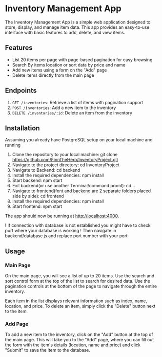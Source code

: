 # Inventory Management App

The Inventory Management App is a simple web application designed to store, display, and manage item data.
This app provides an easy-to-use interface with basic features to add, delete, and view items.

## Features

- List 20 items per page with page-based pagination for easy browsing
- Search By items location or sort data by price and name
- Add new items using a form on the "Add" page
- Delete items directly from the main page

## Endpoints

1. `GET /inventories`: Retrieve a list of items with pagination support
2. `POST /inventories`: Add a new item to the inventory
3. `DELETE /inventories/:id`: Delete an item from the inventory

## Installation

Assuming you already have PostgreSQL setup on your local machine and running

1. Clone the repository to your local machine:
   	git clone https://github.com/FinnTheHero/InventoryProject.git
2. Navigate to the project directory:
	cd InventoryProject
3. Navigate to Backend:
	cd backend
4. Install the required dependencies:
	npm install
5. Start backend:
	npm start
6. Exit backend(or use another Terminal/command promt):
	cd ..
7. Navigate to frontend(font and backend are 2 separate folders placed side by side):
	cd frontend
8. Install the required dependencies:
	npm install
9. Start frontend:
	npm start

The app should now be running at [http://localhost:4000](http://localhost:3000).

! If connection with database is not established you might have to check port where your database is working
! Then navigate in backend/database.js and replace port number with your port 

## Usage

### Main Page

On the main page, you will see a list of up to 20 items.
Use the search and sort control form at the top of the list to search for desired data.
Use the pagination controls at the bottom of the page to navigate through the entire inventory.

Each item in the list displays relevant information such as
index, name, location, and price. To delete an item, simply click the "Delete" button next to the item.

### Add Page

To add a new item to the inventory, click on the "Add" button at the top of the main page.
This will take you to the "Add" page, where you can fill out the form with the item's details
(location, name and price) and click "Submit" to save the item to the database.